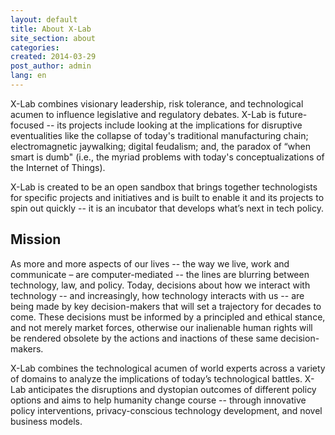 ```yaml
---
layout: default
title: About X-Lab
site_section: about
categories:
created: 2014-03-29
post_author: admin
lang: en
---
```


<p>X-Lab combines visionary leadership, risk tolerance, and technological acumen 
to influence legislative and regulatory debates. X-Lab is future-focused -- 
its projects include looking at the implications for disruptive eventualities 
like the collapse of today's traditional manufacturing chain; electromagnetic jaywalking; 
digital feudalism; and, the paradox of “when smart is dumb" (i.e., the myriad problems 
with today's conceptualizations of the Internet of Things).</p>

<p>X-Lab is created to be an open sandbox that brings together technologists 
for specific projects and initiatives and is built to enable it and its projects 
to spin out quickly -- it is an incubator that develops what’s next in tech policy.
</p>

<h2>Mission</h2>
<p>As more and more aspects of our lives -- the way we live, work and communicate – 
are computer-mediated -- the lines are blurring between technology, law, and policy. 
Today, decisions about how we interact with technology -- and increasingly, how 
technology interacts with us -- are being made by key decision-makers that will set a 
trajectory for decades to come. These decisions must be informed by a principled and 
ethical stance, and not merely market forces, otherwise our inalienable human rights 
will be rendered obsolete by the actions and inactions of these same decision-makers.</p>

<p>X-Lab combines the technological acumen of world experts across a variety of domains 
to analyze the implications of today’s technological battles.
X-Lab anticipates the disruptions and dystopian outcomes of different policy options and aims 
to help humanity change course -- through innovative policy interventions, privacy-conscious 
technology development, and novel business models.</p>
